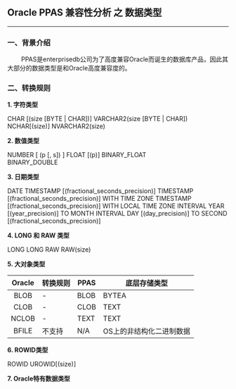 ## Oracle PPAS 兼容性分析 之 数据类型
---

### 一、背景介绍
&nbsp;&nbsp;&nbsp;&nbsp;&nbsp;&nbsp;&nbsp;&nbsp;PPAS是enterprisedb公司为了高度兼容Oracle而诞生的数据库产品，因此其大部分的数据类型是和Oracle高度兼容度的。

### 二、转换规则

**1. 字符类型**

CHAR [(size [BYTE | CHAR])]
VARCHAR2(size [BYTE | CHAR])
NCHAR[(size)]
NVARCHAR2(size)

**2. 数值类型**

NUMBER [ (p [, s]) ]
FLOAT [(p)]	
BINARY_FLOAT	
BINARY_DOUBLE

**3. 日期类型**

DATE
TIMESTAMP [(fractional_seconds_precision)]
TIMESTAMP [(fractional_seconds_precision)] WITH TIME ZONE
TIMESTAMP [(fractional_seconds_precision)] WITH LOCAL TIME ZONE
INTERVAL YEAR [(year_precision)] TO MONTH
INTERVAL DAY [(day_precision)] TO SECOND [(fractional_seconds_precision)]

**4. LONG 和 RAW 类型** 

LONG
LONG RAW
RAW(size)

**5. 大对象类型**

|Oracle|转换规则|PPAS|底层存储类型|
|:-:|-|-|-|
|BLOB|-|BLOB|BYTEA|
|CLOB|-|CLOB|TEXT|
|NCLOB|-|TEXT|TEXT|
|BFILE|不支持|N/A|OS上的非结构化二进制数据

**6. ROWID类型**

ROWID
UROWID[(size)]	

**7. Oracle特有数据类型**


